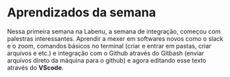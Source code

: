 # Aprendizados da semana
Nessa primeira semana na Labenu, a semana de integração, começou com palestras interessantes.
Aprendir a mexer em softwares novos como o slack e o zoom, comandos básicos no terminal (criar e entrar em pastas, criar arquivos e etc.) e integração com o Github através do Gitbash (enviar arquivos direto da máquina para o github) e agora editando esse texto através do **VScode**.
